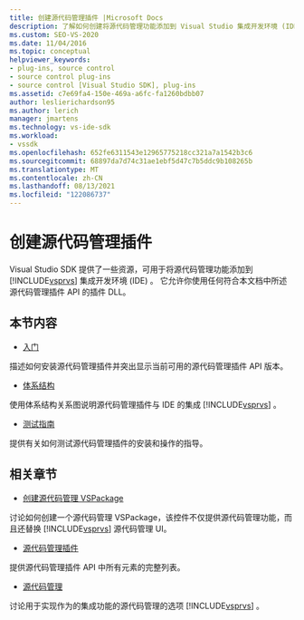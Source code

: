 ```yaml
---
title: 创建源代码管理插件 |Microsoft Docs
description: 了解如何创建将源代码管理功能添加到 Visual Studio 集成开发环境 (IDE) 的源代码管理插件。
ms.custom: SEO-VS-2020
ms.date: 11/04/2016
ms.topic: conceptual
helpviewer_keywords:
- plug-ins, source control
- source control plug-ins
- source control [Visual Studio SDK], plug-ins
ms.assetid: c7e69fa4-150e-469a-a6fc-fa1260bdbb07
author: leslierichardson95
ms.author: lerich
manager: jmartens
ms.technology: vs-ide-sdk
ms.workload:
- vssdk
ms.openlocfilehash: 652fe6311543e12965775218cc321a7a1542b3c6
ms.sourcegitcommit: 68897da7d74c31ae1ebf5d47c7b5ddc9b108265b
ms.translationtype: MT
ms.contentlocale: zh-CN
ms.lasthandoff: 08/13/2021
ms.locfileid: "122086737"
---
```

# <a name="create-a-source-control-plug-in"></a>创建源代码管理插件
Visual Studio SDK 提供了一些资源，可用于将源代码管理功能添加到 [!INCLUDE[vsprvs](../../code-quality/includes/vsprvs_md.md)] 集成开发环境 (IDE) 。 它允许你使用任何符合本文档中所述源代码管理插件 API 的插件 DLL。

## <a name="in-this-section"></a>本节内容
- [入门](../../extensibility/internals/getting-started-with-source-control-plug-ins.md)

 描述如何安装源代码管理插件并突出显示当前可用的源代码管理插件 API 版本。

- [体系结构](../../extensibility/internals/source-control-plug-in-architecture.md)

 使用体系结构关系图说明源代码管理插件与 IDE 的集成 [!INCLUDE[vsprvs](../../code-quality/includes/vsprvs_md.md)] 。

- [测试指南](../../extensibility/internals/test-guide-for-source-control-plug-ins.md)

 提供有关如何测试源代码管理插件的安装和操作的指导。

## <a name="related-sections"></a>相关章节
- [创建源代码管理 VSPackage](../../extensibility/internals/creating-a-source-control-vspackage.md)

 讨论如何创建一个源代码管理 VSPackage，该控件不仅提供源代码管理功能，而且还替换 [!INCLUDE[vsprvs](../../code-quality/includes/vsprvs_md.md)] 源代码管理 UI。

- [源代码管理插件](../../extensibility/source-control-plug-ins.md)

 提供源代码管理插件 API 中所有元素的完整列表。

- [源代码管理](../../extensibility/internals/source-control.md)

 讨论用于实现作为的集成功能的源代码管理的选项 [!INCLUDE[vsprvs](../../code-quality/includes/vsprvs_md.md)] 。
